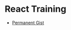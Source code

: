 # React Training

* [Permanent Gist](https://gist.github.com/ducin-it/fc6dbfeccb5d2b5153ebf80fc16017fd)